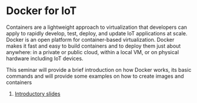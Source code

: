 # Docker for IoT

Containers are a lightweight approach to virtualization that developers can apply to rapidly develop, test, deploy, and update IoT applications at scale. Docker is an open platform for container-based virtualization. Docker makes it fast and easy to build containers and to deploy them just about anywhere: in a private or public cloud, within a local VM, or on physical hardware including IoT devices. 

This seminar will provide a brief introduction on how Docker works, its basic commands and will provide some examples on how to create images and containers

1. [Introductory slides](https://github.com/pmanzoni/applied-IoT-Summer-2021/blob/main/slides/docker_v0.pdf)